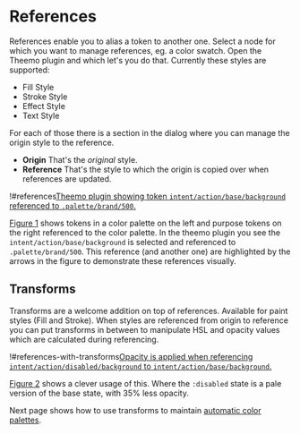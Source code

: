 # References

References enable you to alias a token to another one.
Select a node for which you want to manage references, eg. a color swatch.
Open the Theemo plugin and which let's you do that. Currently these styles
are supported:

- Fill Style
- Stroke Style
- Effect Style
- Text Style

For each of those there is a section in the dialog where you can manage the
origin style to the reference.

- **Origin** That's the _original_ style.
- **Reference** That's the style to which the origin is copied over when
  references are updated.

!#references[Theemo plugin showing token `intent/action/base/background` referenced to `.palette/brand/500`.](./references.png)

[Figure 1](#figure-references) shows tokens in a color palette on the left and purpose tokens on the
right referenced to the color palette. In the theemo plugin you see the
`intent/action/base/background` is selected and referenced to
`.palette/brand/500`. This reference (and another one) are highlighted by the
arrows in the figure to demonstrate these references visually.

## Transforms

Transforms are a welcome addition on top of references. Available for paint
styles (Fill and Stroke). When styles are referenced from origin to reference
you can put transforms in between to manipulate HSL and opacity values which are
calculated during referencing.

!#references-with-transforms[Opacity is applied when referencing `intent/action/disabled/background` to `intent/action/base/background`.](./references-with-transforms.png)

[Figure 2](#figure-references-with-transforms) shows a clever usage of this. Where the `:disabled` state is a pale
version of the base state, with 35% less opacity.

Next page shows how to use transforms to maintain [automatic color palettes](./automatic-color-palette).
